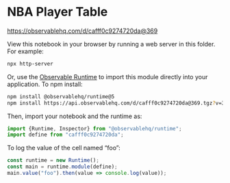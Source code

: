 # NBA Player Table

https://observablehq.com/d/cafff0c9274720da@369

View this notebook in your browser by running a web server in this folder. For
example:

~~~sh
npx http-server
~~~

Or, use the [Observable Runtime](https://github.com/observablehq/runtime) to
import this module directly into your application. To npm install:

~~~sh
npm install @observablehq/runtime@5
npm install https://api.observablehq.com/d/cafff0c9274720da@369.tgz?v=3
~~~

Then, import your notebook and the runtime as:

~~~js
import {Runtime, Inspector} from "@observablehq/runtime";
import define from "cafff0c9274720da";
~~~

To log the value of the cell named “foo”:

~~~js
const runtime = new Runtime();
const main = runtime.module(define);
main.value("foo").then(value => console.log(value));
~~~

